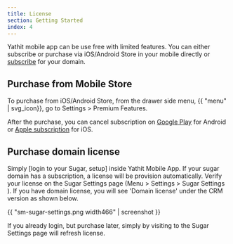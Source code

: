 ```yaml
---
title: License
section: Getting Started
index: 4
---
```


Yathit mobile app can be use free with limited features. You can either subscribe or purchase via iOS/Android Store in your mobile directly or [subscribe](https://www.yathit.com/pricing.html) for your domain. 

## Purchase from Mobile Store

To purchase from iOS/Android Store, from the drawer side menu, {{ "menu" | svg_icon}}, go to Settings > Premium Features. 

After the purchase, you can cancel subscription on [Google Play](https://support.google.com/googleplay/answer/7018481?co=GENIE.Platform%3DAndroid) for Android or [Apple subscription](https://support.apple.com/en-sg/HT202039) for iOS.

## Purchase domain license 

Simply [login to your Sugar, setup] inside Yathit Mobile App. If your sugar domain has a subscription, a license will be provision automatically. Verify your license on the Sugar Settings page (Menu > Settings > Sugar Settings ). If you have domain license, you will see 'Domain license' under the CRM version as shown below. 

{{ "sm-sugar-settings.png width466" | screenshot }}

If you already login, but purchase later, simply by visiting to the Sugar Settings page will refresh license.

